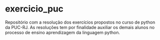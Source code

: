 # exercicio_puc
Repositório com a resolução dos exercícios propostos no curso de python da PUC-RJ. As resoluções tem por finalidade auxiliar os demais alunos no processo de ensino aprendizagem da linguagem python.

